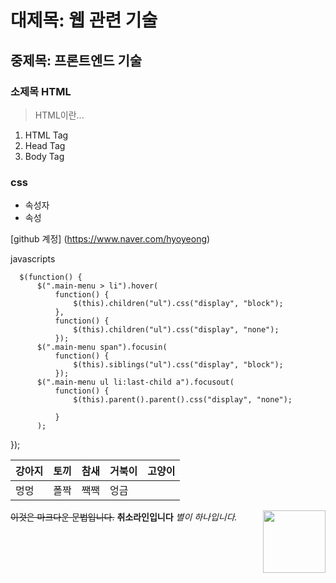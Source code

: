 # 대제목: 웹 관련 기술
## 중제목: 프론트엔드 기술
### 소제목 HTML
 >HTML이란...
 1. HTML Tag
 2. Head Tag
 3. Body Tag

### css
 * 속성자
  * 속성

[github 계정]
(https://www.naver.com/hyoyeong)

javascripts



      $(function() {
          $(".main-menu > li").hover(
              function() {
                  $(this).children("ul").css("display", "block");
              },
              function() {
                  $(this).children("ul").css("display", "none");
              });
          $(".main-menu span").focusin(
              function() {
                  $(this).siblings("ul").css("display", "block");
              });
          $(".main-menu ul li:last-child a").focusout(
              function() {
                  $(this).parent().parent().css("display", "none");

              }
          );
});




| 강아지 | 토끼 | 참새  | 거북이  |  고양이 |
|---|---|---|---|---|
| 멍멍 | 폴짝  | 짹짹   | 엉금   |   |

<img src = "http://www.cantabriatic.com/wp-content/uploads/2016/10/markdown-512.png" width="100px" align="right"> 

~~이것은 마크다운 문법입니다.~~
**취소라인입니다**
*별이 하나입니다.*
